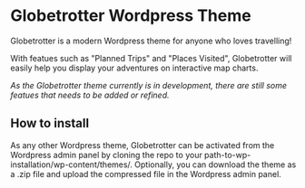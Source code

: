 # Globetrotter Wordpress Theme

Globetrotter is a modern Wordpress theme for anyone who loves travelling!

With featues such as "Planned Trips" and "Places Visited", Globetrotter will easily help you display your adventures on interactive map charts.

*As the Globetrotter theme currently is in development, there are still some featues that needs to be added or refined.*

## How to install

As any other Wordpress theme, Globetrotter can be activated from the Wordpress admin panel by cloning the repo to your path-to-wp-installation/wp-content/themes/.
Optionally, you can download the theme as a .zip file and upload the compressed file in the Wordpress admin panel.